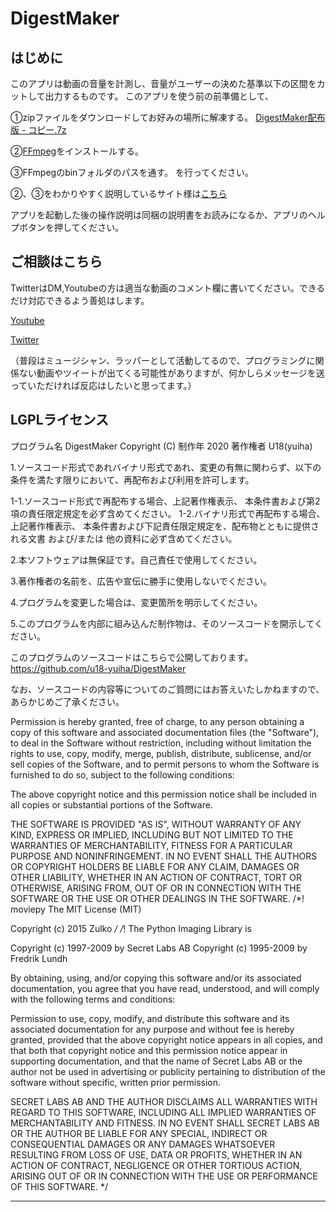 # DigestMaker
## はじめに
このアプリは動画の音量を計測し、音量がユーザーの決めた基準以下の区間をカットして出力するものです。
このアプリを使う前の前準備として、

➀zipファイルをダウンロードしてお好みの場所に解凍する。
[DigestMaker配布版 - コピー.7z](https://github.com/u18-yuiha/DigestMaker/blob/master/DigestMaker%E9%85%8D%E5%B8%83%E7%89%88%20-%20%E3%82%B3%E3%83%94%E3%83%BC.7z)

②[FFmpeg](https://ffmpeg.org/)をインストールする。

③FFmpegのbinフォルダのパスを通す。
を行ってください。

②、③をわかりやすく説明しているサイト様は[こちら](https://fukatsu.tech/windows-ffmpeg)

アプリを起動した後の操作説明は同梱の説明書をお読みになるか、アプリのヘルプボタンを押してください。

## ご相談はこちら

TwitterはDM,Youtubeの方は適当な動画のコメント欄に書いてください。できるだけ対応できるよう善処はします。

[Youtube](https://www.youtube.com/channel/UCW5Fwo4pXArwZMfDbTJLOoQ)

[Twitter](https://twitter.com/JAMPCUT)

（普段はミュージシャン、ラッパーとして活動してるので、プログラミングに関係ない動画やツイートが出てくる可能性がありますが、何かしらメッセージを送っていただければ反応はしたいと思ってます。）

LGPLライセンス
------
プログラム名
DigestMaker
Copyright (C) 制作年 2020 著作権者 U18(yuiha)

1.ソースコード形式であれバイナリ形式であれ、変更の有無に関わらず、以下の条件を満たす限りにおいて、再配布および利用を許可します。

1-1.ソースコード形式で再配布する場合、上記著作権表示、 本条件書および第2項の責任限定規定を必ず含めてください。
1-2.バイナリ形式で再配布する場合、上記著作権表示、 本条件書および下記責任限定規定を、配布物とともに提供される文書 および/または 他の資料に必ず含めてください。

2.本ソフトウェアは無保証です。自己責任で使用してください。

3.著作権者の名前を、広告や宣伝に勝手に使用しないでください。

4.プログラムを変更した場合は、変更箇所を明示してください。

5.このプログラムを内部に組み込んだ制作物は、そのソースコードを開示してください。

このプログラムのソースコードはこちらで公開しております。
https://github.com/u18-yuiha/DigestMaker

なお、ソースコードの内容等についてのご質問にはお答えいたしかねますので、あらかじめご了承ください。

Permission is hereby granted, free of charge, to any person obtaining
a copy of this software and associated documentation files (the
"Software"), to deal in the Software without restriction, including
without limitation the rights to use, copy, modify, merge, publish,
distribute, sublicense, and/or sell copies of the Software, and to
permit persons to whom the Software is furnished to do so, subject to
the following conditions:

The above copyright notice and this permission notice shall be
included in all copies or substantial portions of the Software.

THE SOFTWARE IS PROVIDED "AS IS", WITHOUT WARRANTY OF ANY KIND,
EXPRESS OR IMPLIED, INCLUDING BUT NOT LIMITED TO THE WARRANTIES OF
MERCHANTABILITY, FITNESS FOR A PARTICULAR PURPOSE AND
NONINFRINGEMENT. IN NO EVENT SHALL THE AUTHORS OR COPYRIGHT HOLDERS BE
LIABLE FOR ANY CLAIM, DAMAGES OR OTHER LIABILITY, WHETHER IN AN ACTION
OF CONTRACT, TORT OR OTHERWISE, ARISING FROM, OUT OF OR IN CONNECTION
WITH THE SOFTWARE OR THE USE OR OTHER DEALINGS IN THE SOFTWARE.
/*!
moviepy
The MIT License (MIT)

Copyright (c) 2015 Zulko
*/
/*!
The Python Imaging Library is

Copyright (c) 1997-2009 by Secret Labs AB
Copyright (c) 1995-2009 by Fredrik Lundh

By obtaining, using, and/or copying this software and/or its
associated documentation, you agree that you have read, understood,
and will comply with the following terms and conditions:

Permission to use, copy, modify, and distribute this software and its
associated documentation for any purpose and without fee is hereby
granted, provided that the above copyright notice appears in all
copies, and that both that copyright notice and this permission notice
appear in supporting documentation, and that the name of Secret Labs
AB or the author not be used in advertising or publicity pertaining to
distribution of the software without specific, written prior
permission.

SECRET LABS AB AND THE AUTHOR DISCLAIMS ALL WARRANTIES WITH REGARD TO
THIS SOFTWARE, INCLUDING ALL IMPLIED WARRANTIES OF MERCHANTABILITY AND
FITNESS.  IN NO EVENT SHALL SECRET LABS AB OR THE AUTHOR BE LIABLE FOR
ANY SPECIAL, INDIRECT OR CONSEQUENTIAL DAMAGES OR ANY DAMAGES
WHATSOEVER RESULTING FROM LOSS OF USE, DATA OR PROFITS, WHETHER IN AN
ACTION OF CONTRACT, NEGLIGENCE OR OTHER TORTIOUS ACTION, ARISING OUT
OF OR IN CONNECTION WITH THE USE OR PERFORMANCE OF THIS SOFTWARE.
*/


-------
